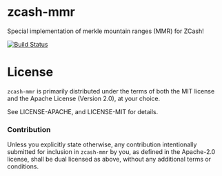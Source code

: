 # zcash-mmr

Special implementation of merkle mountain ranges (MMR) for ZCash!

[![Build Status](https://travis-ci.org/NikVolf/zcash-mmr.svg?branch=master)](https://travis-ci.org/NikVolf/zcash-mmr)

# License

`zcash-mmr` is primarily distributed under the terms of both the MIT
license and the Apache License (Version 2.0), at your choice.

See LICENSE-APACHE, and LICENSE-MIT for details.

### Contribution

Unless you explicitly state otherwise, any contribution intentionally submitted
for inclusion in `zcash-mmr` by you, as defined in the Apache-2.0 license, shall be
dual licensed as above, without any additional terms or conditions.

